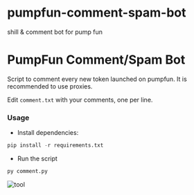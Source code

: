 # pumpfun-comment-spam-bot
shill &amp; comment bot for pump fun

# PumpFun Comment/Spam Bot

Script to comment every new token launched on pumpfun. It is recommended to use proxies.

Edit `comment.txt` with your comments, one per line.

### Usage
- Install dependencies:
```python
pip install -r requirements.txt
```
- Run the script
```python
py comment.py
```

<img src="https://i.imgur.com/1vdjB9o.png" alt="tool"/>
